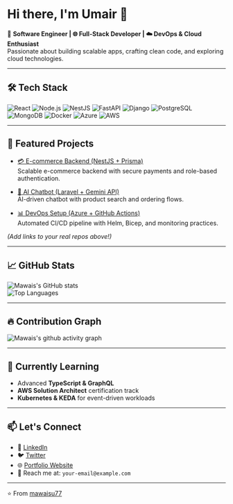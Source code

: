# Hi there, I'm Umair 👋  

🚀 **Software Engineer | 🌐 Full-Stack Developer | ☁️ DevOps & Cloud Enthusiast**  
Passionate about building scalable apps, crafting clean code, and exploring cloud technologies.  

---

## 🛠️ Tech Stack
![React](https://img.shields.io/badge/-React-61DAFB?logo=react&logoColor=000&style=for-the-badge)
![Node.js](https://img.shields.io/badge/-Node.js-339933?logo=node.js&logoColor=fff&style=for-the-badge)
![NestJS](https://img.shields.io/badge/-NestJS-E0234E?logo=nestjs&logoColor=fff&style=for-the-badge)
![FastAPI](https://img.shields.io/badge/-FastAPI-009688?logo=fastapi&logoColor=fff&style=for-the-badge)
![Django](https://img.shields.io/badge/-Django-092E20?logo=django&logoColor=fff&style=for-the-badge)
![PostgreSQL](https://img.shields.io/badge/-PostgreSQL-336791?logo=postgresql&logoColor=fff&style=for-the-badge)
![MongoDB](https://img.shields.io/badge/-MongoDB-47A248?logo=mongodb&logoColor=fff&style=for-the-badge)
![Docker](https://img.shields.io/badge/-Docker-2496ED?logo=docker&logoColor=fff&style=for-the-badge)
![Azure](https://img.shields.io/badge/-Azure-0078D4?logo=microsoft-azure&logoColor=fff&style=for-the-badge)
![AWS](https://img.shields.io/badge/-AWS-232F3E?logo=amazon-aws&logoColor=fff&style=for-the-badge)

---

## 📂 Featured Projects

- [💳 E-commerce Backend (NestJS + Prisma)](https://github.com/mawaisu77/ecommerce-backend)  
  Scalable e-commerce backend with secure payments and role-based authentication.  

- [🤖 AI Chatbot (Laravel + Gemini API)](https://github.com/mawaisu77/ai-chatbot)  
  AI-driven chatbot with product search and ordering flows.  

- [📊 DevOps Setup (Azure + GitHub Actions)](https://github.com/mawaisu77/devops-pipeline)  
  Automated CI/CD pipeline with Helm, Bicep, and monitoring practices.  

*(Add links to your real repos above!)*

---

## 📈 GitHub Stats

![Mawais's GitHub stats](https://github-readme-stats.vercel.app/api?username=mawaisu77&show_icons=true&theme=radical)  
![Top Languages](https://github-readme-stats.vercel.app/api/top-langs/?username=mawaisu77&layout=compact&theme=radical)  

---

## 🔥 Contribution Graph
![Mawais's github activity graph](https://github-readme-activity-graph.vercel.app/graph?username=mawaisu77&theme=github-dark)  

---

## 🌱 Currently Learning
- Advanced **TypeScript & GraphQL**  
- **AWS Solution Architect** certification track  
- **Kubernetes & KEDA** for event-driven workloads  

---

## 📫 Let's Connect
- 💼 [LinkedIn](https://linkedin.com/in/your-link)  
- 🐦 [Twitter](https://twitter.com/your-handle)  
- 🌐 [Portfolio Website](https://your-portfolio.com)  
- 📧 Reach me at: `your-email@example.com`  

---

⭐️ From [mawaisu77](https://github.com/mawaisu77)  
